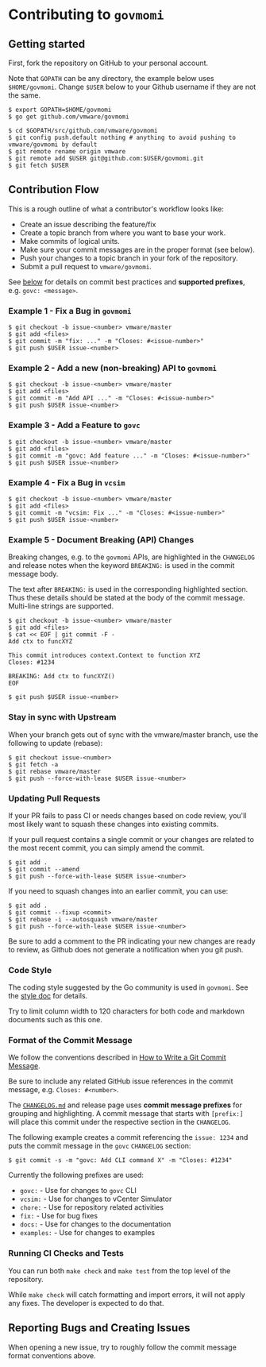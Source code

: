 # Contributing to `govmomi`

## Getting started

First, fork the repository on GitHub to your personal account.

Note that `GOPATH` can be any directory, the example below uses `$HOME/govmomi`.
Change `$USER` below to your Github username if they are not the same.

```console
$ export GOPATH=$HOME/govmomi
$ go get github.com/vmware/govmomi

$ cd $GOPATH/src/github.com/vmware/govmomi
$ git config push.default nothing # anything to avoid pushing to vmware/govmomi by default
$ git remote rename origin vmware
$ git remote add $USER git@github.com:$USER/govmomi.git
$ git fetch $USER
```

## Contribution Flow

This is a rough outline of what a contributor's workflow looks like:

- Create an issue describing the feature/fix
- Create a topic branch from where you want to base your work.
- Make commits of logical units.
- Make sure your commit messages are in the proper format (see below).
- Push your changes to a topic branch in your fork of the repository.
- Submit a pull request to `vmware/govmomi`.

See [below](#format-of-the-commit-message) for details on commit best practices
and **supported prefixes**, e.g. `govc: <message>`.

### Example 1 - Fix a Bug in `govmomi`

```console
$ git checkout -b issue-<number> vmware/master
$ git add <files>
$ git commit -m "fix: ..." -m "Closes: #<issue-number>"
$ git push $USER issue-<number>
```

### Example 2 - Add a new (non-breaking) API to `govmomi`

```console
$ git checkout -b issue-<number> vmware/master
$ git add <files>
$ git commit -m "Add API ..." -m "Closes: #<issue-number>"
$ git push $USER issue-<number>
```

### Example 3 - Add a Feature to `govc`

```console
$ git checkout -b issue-<number> vmware/master
$ git add <files>
$ git commit -m "govc: Add feature ..." -m "Closes: #<issue-number>"
$ git push $USER issue-<number>
```

### Example 4 - Fix a Bug in `vcsim`

```console
$ git checkout -b issue-<number> vmware/master
$ git add <files>
$ git commit -m "vcsim: Fix ..." -m "Closes: #<issue-number>"
$ git push $USER issue-<number>
```

### Example 5 - Document Breaking (API) Changes

Breaking changes, e.g. to the `govmomi` APIs, are highlighted in the `CHANGELOG`
and release notes when the keyword `BREAKING:` is used in the commit message
body. 

The text after `BREAKING:` is used in the corresponding highlighted section.
Thus these details should be stated at the body of the commit message.
Multi-line strings are supported.

```console
$ git checkout -b issue-<number> vmware/master
$ git add <files>
$ cat << EOF | git commit -F -
Add ctx to funcXYZ

This commit introduces context.Context to function XYZ
Closes: #1234

BREAKING: Add ctx to funcXYZ()
EOF

$ git push $USER issue-<number>
```

### Stay in sync with Upstream

When your branch gets out of sync with the vmware/master branch, use the
following to update (rebase):

```console
$ git checkout issue-<number>
$ git fetch -a
$ git rebase vmware/master
$ git push --force-with-lease $USER issue-<number>
```

### Updating Pull Requests

If your PR fails to pass CI or needs changes based on code review, you'll most
likely want to squash these changes into existing commits.

If your pull request contains a single commit or your changes are related to the
most recent commit, you can simply amend the commit.

```console
$ git add .
$ git commit --amend
$ git push --force-with-lease $USER issue-<number>
```

If you need to squash changes into an earlier commit, you can use:

```console
$ git add .
$ git commit --fixup <commit>
$ git rebase -i --autosquash vmware/master
$ git push --force-with-lease $USER issue-<number>
```

Be sure to add a comment to the PR indicating your new changes are ready to
review, as Github does not generate a notification when you git push.

### Code Style

The coding style suggested by the Go community is used in `govmomi`. See the
[style doc](https://github.com/golang/go/wiki/CodeReviewComments) for details.

Try to limit column width to 120 characters for both code and markdown documents
such as this one.

### Format of the Commit Message

We follow the conventions described in [How to Write a Git Commit
Message](http://chris.beams.io/posts/git-commit/).

Be sure to include any related GitHub issue references in the commit message,
e.g. `Closes: #<number>`.

The [`CHANGELOG.md`](./CHANGELOG.md) and release page uses **commit message
prefixes** for grouping and highlighting. A commit message that
starts with `[prefix:] ` will place this commit under the respective
section in the `CHANGELOG`. 

The following example creates a commit referencing the `issue: 1234` and puts
the commit message in the `govc` `CHANGELOG` section:

```console
$ git commit -s -m "govc: Add CLI command X" -m "Closes: #1234"
```

Currently the following prefixes are used:

- `govc:` - Use for changes to `govc` CLI
- `vcsim:` - Use for changes to vCenter Simulator
- `chore:` - Use for repository related activities
- `fix:` - Use for bug fixes
- `docs:` - Use for changes to the documentation
- `examples:` - Use for changes to examples

### Running CI Checks and Tests
You can run both `make check` and `make test` from the top level of the
repository. 

While `make check` will catch formatting and import errors, it will not apply
any fixes. The developer is expected to do that.

## Reporting Bugs and Creating Issues

When opening a new issue, try to roughly follow the commit message format
conventions above.
